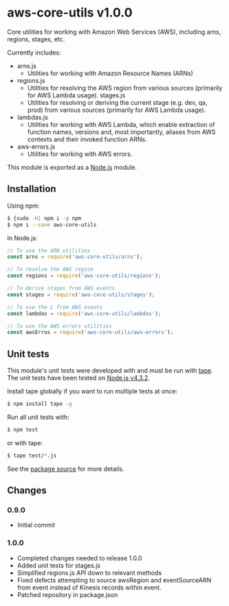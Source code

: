 # aws-core-utils v1.0.0

Core utilities for working with Amazon Web Services (AWS), including arns, regions, stages, etc.


Currently includes:
- arns.js 
    - Utilities for working with Amazon Resource Names (ARNs)
- regions.js 
    - Utilities for resolving the AWS region from various sources (primarily for AWS Lambda usage).
  stages.js
    - Utilities for resolving or deriving the current stage (e.g. dev, qa, prod) from various sources (primarily for 
    AWS Lambda usage).
- lambdas.js 
    - Utilities for working with AWS Lambda, which enable extraction of function names, versions and, most importantly, 
    aliases from AWS contexts and their invoked function ARNs.
- aws-errors.js
    - Utilities for working with AWS errors.

This module is exported as a [Node.js](https://nodejs.org/) module.

## Installation

Using npm:
```bash
$ {sudo -H} npm i -g npm
$ npm i --save aws-core-utils
```

In Node.js:
```js
// To use the ARN utilities
const arns = require('aws-core-utils/arns');

// To resolve the AWS region
const regions = require('aws-core-utils/regions');

// To derive stages from AWS events 
const stages = require('aws-core-utils/stages');

// To use the L from AWS events 
const lambdas = require('aws-core-utils/lambdas');

// To use the AWS errors utilities 
const awsErros = require('aws-core-utils/aws-errors');
```

## Unit tests
This module's unit tests were developed with and must be run with [tape](https://www.npmjs.com/package/tape). The unit tests have been tested on [Node.js v4.3.2](https://nodejs.org/en/blog/release/v4.3.2/).  

Install tape globally if you want to run multiple tests at once:
```bash
$ npm install tape -g
```

Run all unit tests with:
```bash
$ npm test
```
or with tape:
```bash
$ tape test/*.js
```

See the [package source](https://github.com/byron-dupreez/aws-core-utils) for more details.

## Changes
### 0.9.0
- Initial commit

### 1.0.0
- Completed changes needed to release 1.0.0
- Added unit tests for stages.js
- Simplified regions.js API down to relevant methods
- Fixed defects attempting to source awsRegion and eventSourceARN from event instead of Kinesis records within event.
- Patched repository in package.json
